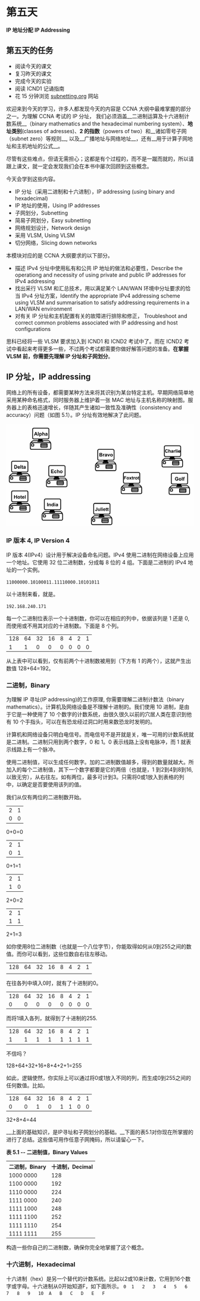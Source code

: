 # 第五天

__IP 地址分配__
__IP Addressing__

## 第五天的任务

* 阅读今天的课文
* 复习昨天的课文
* 完成今天的实验
* 阅读 ICND1 记诵指南
* 花 15 分钟浏览 [subnetting.org](http://subnetting.org/) 网站

欢迎来到今天的学习，许多人都发现今天的内容是 CCNA 大纲中最难掌握的部分之一。为理解 CCNA 考试的 IP 分址， 我们必须涵盖__二进制运算及十六进制计数系统__（binary mathematics and the hexadecimal numbering system）、__地址类别__(classes of adresses)、__2 的指数__（powers of two）和__诸如零号子网（subnet zero）等规则__, 以及__广播地址与网络地址__，还有__用于计算子网地址和主机地址的公式__。

尽管有这些难点，但请无需担心；这都是有个过程的，而不是一蹴而就的，所以请跟上课文，就一定会发现我们会在本书中屡次回顾到这些概念。

今天会学到这些内容。

* IP 分址（采用二进制和十六进制），IP addressing (using binary and hexadecimal)
* IP 地址的使用，Using IP addresses
* 子网划分，Subnetting
* 简易子网划分，Easy subnetting
* 网络规划设计，Network design
* 采用 VLSM, Using VLSM
* 切分网络，Slicing down networks

本模块对应的是 CCNA 大纲要求的以下部分。

* 描述 IPv4 分址中使用私有和公共 IP 地址的做法和必要性，Describe the operationg and necessity of using private and public IP addresses for IPv4 addressing
* 找出采行 VLSM 和汇总技术，用以满足某个 LAN/WAN 环境中分址要求的恰当 IPv4 分址方案，Identify the appropriate IPv4 addressing scheme using VLSM and summarisation to satisfy addressing requirements in a LAN/WAN environment
* 对有关 IP 分址和主机配置有关的故障进行排除和修正， Troubleshoot and correct common problems associated with IP addressing and host configurations

思科已经将一些 VLSM 要求加入到 ICND1 和 ICND2 考试中了。而在 ICND2 考试中看起来考得更多一些，不过两个考试都需要你做好解答问题的准备。__在掌握 VLSM 前，你需要先理解 IP 分址和子网划分__。

## IP 分址，IP addressing

网络上的所有设备，都需要某种方法来将其识别为某台特定主机。早期网络简单地采用某种命名格式，同时服务器上维护着一张 MAC 地址与主机名称的映射图。服务器上的表格迅速增长，伴随其产生诸如一致性及准确性（consistency and accuracy）问题（如图 5.1）。IP 分址有效地解决了此问题。

!["设备命名表变得十分累赘"](images/0501.png)

### IP 版本 4, IP Version 4

IP 版本 4(IPv4）设计用于解决设备命名问题。IPv4 使用二进制在网络设备上应用一个地址。它使用 32 位二进制数，分成每 8 位的 4 组。下面是二进制的 IPv4 地址的一个实例。

`11000000.10100011.11110000.10101011`

以十进制来看，就是。

`192.168.240.171`

每一个二进制位表示一个十进制数，你可以在相应的列中，依据该列是 1 还是 0, 而使用或不用其对应的十进制数。下面是 8 个列。

<table>
<tr><td>128</td><td>64</td><td>32</td><td>16</td><td>8</td><td>4</td><td>2</td><td>1</td></tr>
<tr><td>1</td><td>1</td><td>0</td><td>0</td><td>0</td><td>0</td><td>0</td><td>0</td></tr>
</table>

从上表中可以看到，仅有前两个十进制数被用到（下方有 1 的两个），这就产生出数值 128+64=192。

### 二进制，Binary

为理解 IP 寻址(IP addressing)的工作原理, 你需要理解二进制计数法（binary mathematics）。计算机及网络设备是不理解十进制的。我们使用 10 进制，是由于它是一种使用了 10 个数字的计数系统，由很久很久以前的穴居人类在意识到他有 10 个手指头，可以在有恐龙经过洞口时用来数恐龙时发明的。

计算机和网络设备只明白电信号。而电信号不是开就是关，唯一可用的计数系统就是二进制。二进制只用到两个数字，0 和 1。0 表示线路上没有电脉冲，而 1 就表示线路上有一个脉冲。

使用二进制值，可以生成任何数字。加的二进制数值越多，得到的数量就越大。所加入的每个二进制值，其下一个数字都要是它的两倍（也就是，1 到2到4到8到16,以致无穷），从右往左。如有两位，最多可计到3。只需将0或1放入到表格的列中，以确定是否要使用该列的值。

我们从仅有两位的二进制数开始。

<table>
<tr><td>2</td><td>1</td></tr>
<tr><td>0</td><td>0</td></tr>
</table>

0+0=0

<table>
<tr><td>2</td><td>1</td></tr>
<tr><td>0</td><td>1</td></tr>
</table>

0+1=1

<table>
<tr><td>2</td><td>1</td></tr>
<tr><td>1</td><td>0</td></tr>
</table>

2+0=2

<table>
<tr><td>2</td><td>1</td></tr>
<tr><td>1</td><td>1</td></tr>
</table>

2+1=3

如你使用8位二进制数（也就是一个八位字节），你能取得如何从0到255之间的数值。而你可以看到，这些位数自右往左移动。

<table>
<tr><td>128</td><td>64</td><td>32</td><td>16</td><td>8</td><td>4</td><td>2</td><td>1</td></tr>
<tr><td></td><td></td><td></td><td></td><td></td><td></td><td></td><td></td></tr>
</table>

在往各列中填入0时，就有了十进制的0。

<table>
<tr><td>128</td><td>64</td><td>32</td><td>16</td><td>8</td><td>4</td><td>2</td><td>1</td></tr>
<tr><td>0</td><td>0</td><td>0</td><td>0</td><td>0</td><td>0</td><td>0</td><td>0</td></tr>
</table>

而将1填入各列，就得到了十进制的255.

<table>
<tr><td>128</td><td>64</td><td>32</td><td>16</td><td>8</td><td>4</td><td>2</td><td>1</td></tr>
<tr><td>1</td><td>1</td><td>1</td><td>1</td><td>1</td><td>1</td><td>1</td><td>1</td></tr>
</table>

不信吗？

128+64+32+16+8+4+2+1=255

如此，逻辑使然，你实际上可以通过将0或1放入不同的列，而生成0到255之间的任何数值。比如。

<table>
<tr><td>128</td><td>64</td><td>32</td><td>16</td><td>8</td><td>4</td><td>2</td><td>1</td></tr>
<tr><td>0</td><td>0</td><td>1</td><td>0</td><td>1</td><td>1</td><td>0</td><td>0</td></tr>
</table>

32+8+4=44

__上面的基础知识，是IP寻址和子网划分的基础。__下面的表5.1对你现在所掌握的进行了总结。这些值可用作任意子网掩码，所以请留心一下。

__表 5.1 -- 二进制值，Binary Values__

<table>
<tr><th>二进制，Binary</th><th>十进制，Decimal</th></tr>
<tr><td>1000 0000</td><td>128</td></tr>
<tr><td>1100 0000</td><td>192</td></tr>
<tr><td>1110 0000</td><td>224</td></tr>
<tr><td>1111 0000</td><td>240</td></tr>
<tr><td>1111 1000</td><td>248</td></tr>
<tr><td>1111 1100</td><td>252</td></tr>
<tr><td>1111 1110</td><td>254</td></tr>
<tr><td>1111 1111</td><td>255</td></tr>
</table>

构造一些你自己的二进制数，确保你完全地掌握了这个概念。

### 十六进制，Hexadecimal

十六进制（hex）是另一个替代的计数系统。比起以2或10来计数，它用到16个数字或字母。十六进制从0开始知道F，如下面所示。
`0	1	2	3	4	5	6	7	8	9	10	A	B	C	D	E	F`


